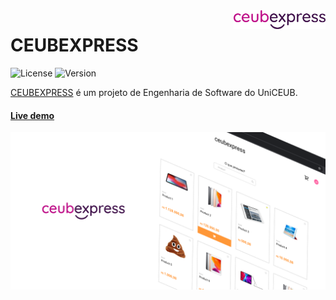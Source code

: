 <a href="#">
    <img src="./public/logo.png" alt="logo" title="Ceubexpress" align="right" height="30" />
</a>

# CEUBEXPRESS

![License](https://badgen.net/badge/license/MIT/blue)
![Version](https://badgen.net/badge/development/v0.0.0/yellow)

[CEUBEXPRESS](#) é um projeto de Engenharia de Software do UniCEUB.

#### [Live demo](#https://uniceubexpress.vercel.app/)
<img src="./public/preview.png" alt="page preview" title="Ceubexpress" align="center" />
